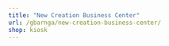```yaml
---
title: "New Creation Business Center"
url: /gbarnga/new-creation-business-center/
shop: kiosk
---
```

